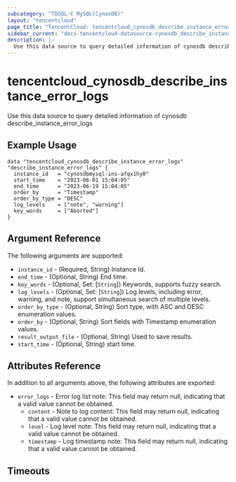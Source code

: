 ```yaml
---
subcategory: "TDSQL-C MySQL(CynosDB)"
layout: "tencentcloud"
page_title: "TencentCloud: tencentcloud_cynosdb_describe_instance_error_logs"
sidebar_current: "docs-tencentcloud-datasource-cynosdb_describe_instance_error_logs"
description: |-
  Use this data source to query detailed information of cynosdb describe_instance_error_logs
---
```


# tencentcloud_cynosdb_describe_instance_error_logs

Use this data source to query detailed information of cynosdb describe_instance_error_logs

## Example Usage

```hcl
data "tencentcloud_cynosdb_describe_instance_error_logs" "describe_instance_error_logs" {
  instance_id   = "cynosdbmysql-ins-afqx1hy0"
  start_time    = "2023-06-01 15:04:05"
  end_time      = "2023-06-19 15:04:05"
  order_by      = "Timestamp"
  order_by_type = "DESC"
  log_levels    = ["note", "warning"]
  key_words     = ["Aborted"]
}
```

## Argument Reference

The following arguments are supported:

* `instance_id` - (Required, String) Instance Id.
* `end_time` - (Optional, String) End time.
* `key_words` - (Optional, Set: [`String`]) Keywords, supports fuzzy search.
* `log_levels` - (Optional, Set: [`String`]) Log levels, including error, warning, and note, support simultaneous search of multiple levels.
* `order_by_type` - (Optional, String) Sort type, with ASC and DESC enumeration values.
* `order_by` - (Optional, String) Sort fields with Timestamp enumeration values.
* `result_output_file` - (Optional, String) Used to save results.
* `start_time` - (Optional, String) start time.

## Attributes Reference

In addition to all arguments above, the following attributes are exported:

* `error_logs` - Error log list note: This field may return null, indicating that a valid value cannot be obtained.
  * `content` - Note to log content: This field may return null, indicating that a valid value cannot be obtained.
  * `level` - Log level note: This field may return null, indicating that a valid value cannot be obtained.
  * `timestamp` - Log timestamp note: This field may return null, indicating that a valid value cannot be obtained.


## Timeouts

<no value>



